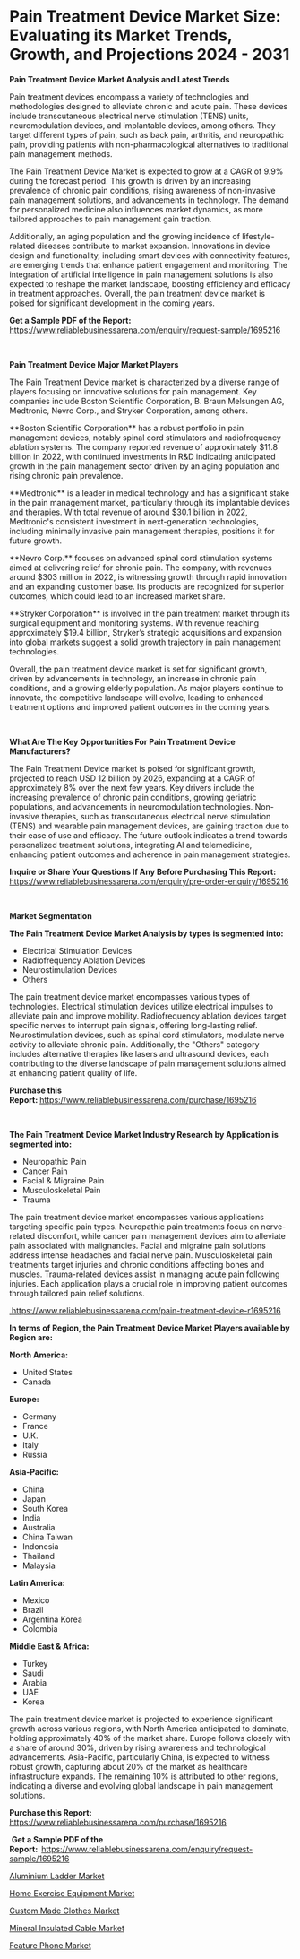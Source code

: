 <p><h1>Pain Treatment Device Market Size: Evaluating its Market Trends, Growth, and Projections 2024 - 2031</h1></p><p><strong>Pain Treatment Device Market Analysis and Latest Trends</strong></p>
<p><p>Pain treatment devices encompass a variety of technologies and methodologies designed to alleviate chronic and acute pain. These devices include transcutaneous electrical nerve stimulation (TENS) units, neuromodulation devices, and implantable devices, among others. They target different types of pain, such as back pain, arthritis, and neuropathic pain, providing patients with non-pharmacological alternatives to traditional pain management methods.</p><p>The Pain Treatment Device Market is expected to grow at a CAGR of 9.9% during the forecast period. This growth is driven by an increasing prevalence of chronic pain conditions, rising awareness of non-invasive pain management solutions, and advancements in technology. The demand for personalized medicine also influences market dynamics, as more tailored approaches to pain management gain traction. </p><p>Additionally, an aging population and the growing incidence of lifestyle-related diseases contribute to market expansion. Innovations in device design and functionality, including smart devices with connectivity features, are emerging trends that enhance patient engagement and monitoring. The integration of artificial intelligence in pain management solutions is also expected to reshape the market landscape, boosting efficiency and efficacy in treatment approaches. Overall, the pain treatment device market is poised for significant development in the coming years.</p></p>
<p><strong>Get a Sample PDF of the Report:&nbsp;</strong> <a href="https://www.reliablebusinessarena.com/enquiry/request-sample/1695216?utm_campaign=1332&utm_medium=2&utm_source=Github&utm_content=ia&utm_term=07102024&utm_id=pain-treatment-device">https://www.reliablebusinessarena.com/enquiry/request-sample/1695216</a></p>
<p>&nbsp;</p>
<p><strong>Pain Treatment Device Major Market Players</strong></p>
<p><p>The Pain Treatment Device market is characterized by a diverse range of players focusing on innovative solutions for pain management. Key companies include Boston Scientific Corporation, B. Braun Melsungen AG, Medtronic, Nevro Corp., and Stryker Corporation, among others.</p><p>**Boston Scientific Corporation** has a robust portfolio in pain management devices, notably spinal cord stimulators and radiofrequency ablation systems. The company reported revenue of approximately $11.8 billion in 2022, with continued investments in R&D indicating anticipated growth in the pain management sector driven by an aging population and rising chronic pain prevalence.</p><p>**Medtronic** is a leader in medical technology and has a significant stake in the pain management market, particularly through its implantable devices and therapies. With total revenue of around $30.1 billion in 2022, Medtronic's consistent investment in next-generation technologies, including minimally invasive pain management therapies, positions it for future growth.</p><p>**Nevro Corp.** focuses on advanced spinal cord stimulation systems aimed at delivering relief for chronic pain. The company, with revenues around $303 million in 2022, is witnessing growth through rapid innovation and an expanding customer base. Its products are recognized for superior outcomes, which could lead to an increased market share.</p><p>**Stryker Corporation** is involved in the pain treatment market through its surgical equipment and monitoring systems. With revenue reaching approximately $19.4 billion, Stryker’s strategic acquisitions and expansion into global markets suggest a solid growth trajectory in pain management technologies.</p><p>Overall, the pain treatment device market is set for significant growth, driven by advancements in technology, an increase in chronic pain conditions, and a growing elderly population. As major players continue to innovate, the competitive landscape will evolve, leading to enhanced treatment options and improved patient outcomes in the coming years.</p></p>
<p>&nbsp;</p>
<p><strong>What Are The Key Opportunities For Pain Treatment Device Manufacturers?</strong></p>
<p><p>The Pain Treatment Device market is poised for significant growth, projected to reach USD 12 billion by 2026, expanding at a CAGR of approximately 8% over the next few years. Key drivers include the increasing prevalence of chronic pain conditions, growing geriatric populations, and advancements in neuromodulation technologies. Non-invasive therapies, such as transcutaneous electrical nerve stimulation (TENS) and wearable pain management devices, are gaining traction due to their ease of use and efficacy. The future outlook indicates a trend towards personalized treatment solutions, integrating AI and telemedicine, enhancing patient outcomes and adherence in pain management strategies.</p></p>
<p><strong>Inquire or Share Your Questions If Any Before Purchasing This Report:</strong> <a href="https://www.reliablebusinessarena.com/enquiry/pre-order-enquiry/1695216?utm_campaign=1332&utm_medium=2&utm_source=Github&utm_content=ia&utm_term=07102024&utm_id=pain-treatment-device">https://www.reliablebusinessarena.com/enquiry/pre-order-enquiry/1695216</a></p>
<p>&nbsp;</p>
<p><strong>Market Segmentation</strong></p>
<p><strong>The Pain Treatment Device Market Analysis by types is segmented into:</strong></p>
<p><ul><li>Electrical Stimulation Devices</li><li>Radiofrequency Ablation Devices</li><li>Neurostimulation Devices</li><li>Others</li></ul></p>
<p><p>The pain treatment device market encompasses various types of technologies. Electrical stimulation devices utilize electrical impulses to alleviate pain and improve mobility. Radiofrequency ablation devices target specific nerves to interrupt pain signals, offering long-lasting relief. Neurostimulation devices, such as spinal cord stimulators, modulate nerve activity to alleviate chronic pain. Additionally, the "Others" category includes alternative therapies like lasers and ultrasound devices, each contributing to the diverse landscape of pain management solutions aimed at enhancing patient quality of life.</p></p>
<p><strong>Purchase this Report:&nbsp;</strong><a href="https://www.reliablebusinessarena.com/purchase/1695216?utm_campaign=1332&utm_medium=2&utm_source=Github&utm_content=ia&utm_term=07102024&utm_id=pain-treatment-device">https://www.reliablebusinessarena.com/purchase/1695216</a></p>
<p>&nbsp;</p>
<p><strong>The Pain Treatment Device Market Industry Research by Application is segmented into:</strong></p>
<p><ul><li>Neuropathic Pain</li><li>Cancer Pain</li><li>Facial & Migraine Pain</li><li>Musculoskeletal Pain</li><li>Trauma</li></ul></p>
<p><p>The pain treatment device market encompasses various applications targeting specific pain types. Neuropathic pain treatments focus on nerve-related discomfort, while cancer pain management devices aim to alleviate pain associated with malignancies. Facial and migraine pain solutions address intense headaches and facial nerve pain. Musculoskeletal pain treatments target injuries and chronic conditions affecting bones and muscles. Trauma-related devices assist in managing acute pain following injuries. Each application plays a crucial role in improving patient outcomes through tailored pain relief solutions.</p></p>
<p><a href="https://www.reliablebusinessarena.com/pain-treatment-device-r1695216?utm_campaign=1332&utm_medium=2&utm_source=Github&utm_content=ia&utm_term=07102024&utm_id=pain-treatment-device">&nbsp;https://www.reliablebusinessarena.com/pain-treatment-device-r1695216</a></p>
<p><strong>In terms of Region, the Pain Treatment Device Market Players available by Region are:</strong></p>
<p>
    <p> <strong> North America: </strong>
        <ul>
            <li>United States</li>
            <li>Canada</li>
        </ul>
        </p> 
    <p> <strong> Europe: </strong>
        <ul>
            <li>Germany</li>
            <li>France</li>
            <li>U.K.</li>
            <li>Italy</li>
            <li>Russia</li>
        </ul>
        </p> 
    <p> <strong> Asia-Pacific: </strong>
        <ul>
            <li>China</li>
            <li>Japan</li>
            <li>South Korea</li>
            <li>India</li>
            <li>Australia</li>
            <li>China Taiwan</li>
            <li>Indonesia</li>
            <li>Thailand</li>
            <li>Malaysia</li>
        </ul>
        </p> 
    <p> <strong> Latin America: </strong>
        <ul>
            <li>Mexico</li>
            <li>Brazil</li>
            <li>Argentina Korea</li>
            <li>Colombia</li>
        </ul>
        </p> 
    <p> <strong> Middle East & Africa: </strong>
        <ul>
            <li>Turkey</li>
            <li>Saudi</li>
            <li>Arabia</li>
            <li>UAE</li>
            <li>Korea</li>
        </ul>
    </p>
    </p>
<p><p>The pain treatment device market is projected to experience significant growth across various regions, with North America anticipated to dominate, holding approximately 40% of the market share. Europe follows closely with a share of around 30%, driven by rising awareness and technological advancements. Asia-Pacific, particularly China, is expected to witness robust growth, capturing about 20% of the market as healthcare infrastructure expands. The remaining 10% is attributed to other regions, indicating a diverse and evolving global landscape in pain management solutions.</p></p>
<p><strong>Purchase this Report: </strong><a href="https://www.reliablebusinessarena.com/purchase/1695216?utm_campaign=1332&utm_medium=2&utm_source=Github&utm_content=ia&utm_term=07102024&utm_id=pain-treatment-device">https://www.reliablebusinessarena.com/purchase/1695216</a></p>
<p>&nbsp;<strong>Get a Sample PDF of the Report:&nbsp;&nbsp;</strong><a href="https://www.reliablebusinessarena.com/enquiry/request-sample/1695216?utm_campaign=1332&utm_medium=2&utm_source=Github&utm_content=ia&utm_term=07102024&utm_id=pain-treatment-device">https://www.reliablebusinessarena.com/enquiry/request-sample/1695216</a></p>
<p><strong></strong></p>
<p><p><a href="https://www.linkedin.com/pulse/aluminium-ladder-market-evolution-regional-adaptations-8lzje?utm_campaign=1332&utm_medium=2&utm_source=Github&utm_content=ia&utm_term=07102024&utm_id=pain-treatment-device">Aluminium Ladder Market</a></p><p><a href="https://www.linkedin.com/pulse/home-exercise-equipment-mosaic-piecing-together-global-glo6e?utm_campaign=1332&utm_medium=2&utm_source=Github&utm_content=ia&utm_term=07102024&utm_id=pain-treatment-device">Home Exercise Equipment Market</a></p><p><a href="https://www.linkedin.com/pulse/global-custom-made-clothes-market-trends-forecasts-strategic-iuhje?utm_campaign=1332&utm_medium=2&utm_source=Github&utm_content=ia&utm_term=07102024&utm_id=pain-treatment-device">Custom Made Clothes Market</a></p><p><a href="https://issuu.com/reportprime-2/docs/mineral-insulated-cable-market-size_16c926c79dda37?utm_campaign=1332&utm_medium=2&utm_source=Github&utm_content=ia&utm_term=07102024&utm_id=pain-treatment-device">Mineral Insulated Cable Market</a></p><p><a href="https://www.linkedin.com/pulse/feature-phone-market-size-type-candy-bar-phoneflip-phoneothers-oj8ge?utm_campaign=1332&utm_medium=2&utm_source=Github&utm_content=ia&utm_term=07102024&utm_id=pain-treatment-device">Feature Phone Market</a></p></p>